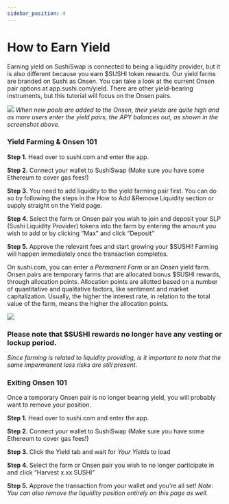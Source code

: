 ```yaml
---
sidebar_position: 4
---
```


# How to Earn Yield

Earning yield on SushiSwap is connected to being a liquidity provider, but it is also different because you earn $SUSHI token rewards. Our yield farms are branded on Sushi as Onsen. You can take a look at the current Onsen pair options at app.sushi.com/yield. There are other yield-bearing instruments, but this tutorial will focus on the Onsen pairs.

![](/img/tutimg/htey/htey1.png)
_When new pools are added to the Onsen, their yields are quite high and as more users enter the yield pairs, the APY balances out, as shown in the screenshot above._

### Yield Farming & Onsen 101

**Step 1.** Head over to sushi.com and enter the app.

**Step 2.** Connect your wallet to SushiSwap (Make sure you have some Ethereum to cover gas fees!)

**Step 3.** You need to add liquidity to the yield farming pair first. You can do so by following the steps in the How to Add &Remove Liquidity section or supply straight on the Yield page.

**Step 4.** Select the farm or Onsen pair you wish to join and deposit your SLP (Sushi Liquidity Provider) tokens into the farm by entering the amount you wish to add or by clicking “Max” and click “Deposit”

**Step 5.** Approve the relevant fees and start growing your $SUSHI! Farming will happen immediately once the transaction completes.

On sushi.com, you can enter a _Permanent Farm_ or an _Onsen_ yield farm. Onsen pairs are temporary farms that are allocated bonus $SUSHI rewards, through allocation points. Allocation points are allotted based on a number of quantitative and qualitative factors, like sentiment and market capitalization. Usually, the higher the interest rate, in relation to the total value of the farm, means the higher the allocation points.

![](/img/tutimg/htey/htey2.png)

### Please note that $SUSHI rewards no longer have any vesting or lockup period.

_Since farming is related to liquidity providing, is it important to note that the same impermanent loss risks are still present._

### Exiting Onsen 101

Once a temporary Onsen pair is no longer bearing yield, you will probably want to remove your position.

**Step 1.** Head over to sushi.com and enter the app.

**Step 2.** Connect your wallet to SushiSwap (Make sure you have some Ethereum to cover gas fees!)

**Step 3.** Click the Yield tab and wait for _Your Yields_ to load

**Step 4.** Select the farm or Onsen pair you wish to no longer participate in and click “Harvest x.xx SUSHI”

**Step 5.** Approve the transaction from your wallet and you’re all set!
_Note: You can also remove the liquidity position entirely on this page as well._
